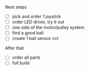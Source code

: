 Next steps

- [ ] pick and order 1 joystick
- [ ] order LED driver, try it out
- [ ] one side of the motor/pulley system
- [ ] find a good ball
- [ ] create 1 ball sensor cct

After that

- [ ] order all parts
- [ ] full build
